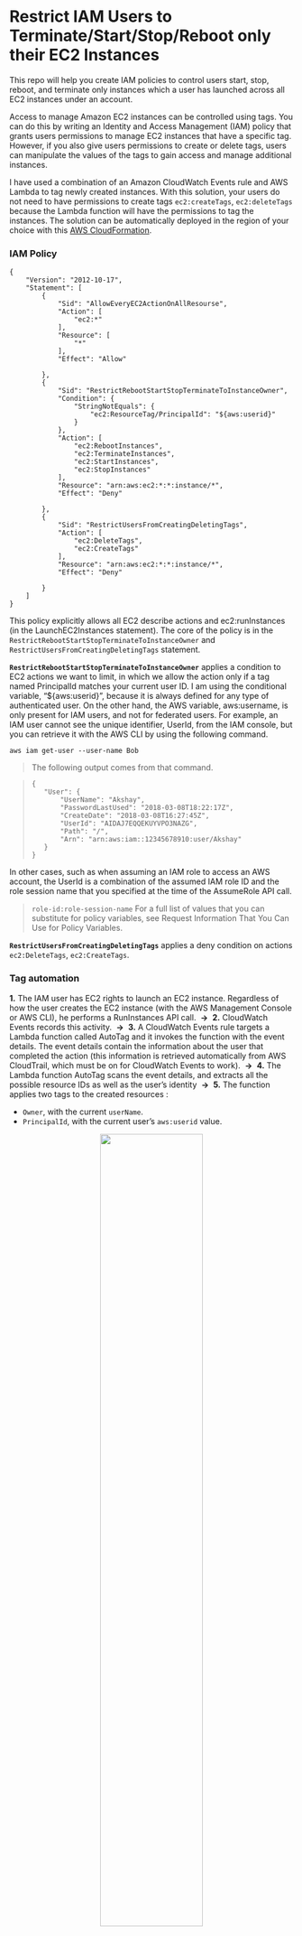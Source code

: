 # Restrict IAM Users to Terminate/Start/Stop/Reboot only their EC2 Instances
This repo will help you create IAM policies to control users start, stop, reboot, and terminate only instances which a user has launched across all EC2 instances under an account.

Access to manage Amazon EC2 instances can be controlled using tags. You can do this by writing an Identity and Access Management (IAM) policy that grants users permissions to manage EC2 instances that have a specific tag. However, if you also give users permissions to create or delete tags, users can manipulate the values of the tags to gain access and manage additional instances.

I have used a combination of an Amazon CloudWatch Events rule and AWS Lambda to tag newly created instances. With this solution, your users do not need to have permissions to create tags ```ec2:createTags```, ```ec2:deleteTags``` because the Lambda function will have the permissions to tag the instances. The solution can be automatically deployed in the region of your choice with this [AWS CloudFormation][main_scr].

### IAM Policy
```
{
    "Version": "2012-10-17",
    "Statement": [
        {
            "Sid": "AllowEveryEC2ActionOnAllResourse",
            "Action": [
                "ec2:*"
            ],
            "Resource": [
                "*"
            ],
            "Effect": "Allow"
            
        },
        {
            "Sid": "RestrictRebootStartStopTerminateToInstanceOwner",
            "Condition": {
                "StringNotEquals": {
                    "ec2:ResourceTag/PrincipalId": "${aws:userid}"
                }
            },
            "Action": [
                "ec2:RebootInstances",
                "ec2:TerminateInstances",
                "ec2:StartInstances",
                "ec2:StopInstances"
            ],
            "Resource": "arn:aws:ec2:*:*:instance/*",
            "Effect": "Deny"
            
        },
        {
            "Sid": "RestrictUsersFromCreatingDeletingTags",
            "Action": [
                "ec2:DeleteTags",
                "ec2:CreateTags"
            ],
            "Resource": "arn:aws:ec2:*:*:instance/*",
            "Effect": "Deny"
            
        }
    ]
}
```

This policy explicitly allows all EC2 describe actions and ec2:runInstances (in the LaunchEC2Instances statement). The core of the policy is in the ```RestrictRebootStartStopTerminateToInstanceOwner``` and  ```RestrictUsersFromCreatingDeletingTags``` statement. 

**```RestrictRebootStartStopTerminateToInstanceOwner```** applies a condition to EC2 actions we want to limit, in which we allow the action only if a tag named PrincipalId matches your current user ID. I am using the conditional variable, “${aws:userid}”, because it is always defined for any type of authenticated user. On the other hand, the AWS variable, aws:username, is only present for IAM users, and not for federated users.
For example, an IAM user cannot see the unique identifier, UserId, from the IAM console, but you can retrieve it with the AWS CLI by using the following command.

```aws iam get-user --user-name Bob```

>The following output comes from that command.

>```
>{
>    "User": {
>        "UserName": "Akshay",
>        "PasswordLastUsed": "2018-03-08T18:22:17Z",
>        "CreateDate": "2018-03-08T16:27:45Z",
>        "UserId": "AIDAJ7EQQEKUYVPO3NAZG",
>        "Path": "/",
>        "Arn": "arn:aws:iam::12345678910:user/Akshay"
>    }
>}
>```

In other cases, such as when assuming an IAM role to access an AWS account, the UserId is a combination of the assumed IAM role ID and the role session name that you specified at the time of the AssumeRole API call.

> ```role-id:role-session-name```
For a full list of values that you can substitute for policy variables, see Request Information That You Can Use for Policy Variables.

**```RestrictUsersFromCreatingDeletingTags```** applies a deny condition on actions ```ec2:DeleteTags```, ```ec2:CreateTags```.

### Tag automation
**1.** The IAM user has EC2 rights to launch an EC2 instance. Regardless of how the user creates the EC2 instance (with the AWS Management Console or AWS CLI), he performs a RunInstances API call.     **->**     **2.** CloudWatch Events records this activity.     **->**     **3.** A CloudWatch Events rule targets a Lambda function called AutoTag and it invokes the function with the event details. The event details contain the information about the user that completed the action (this information is retrieved automatically from AWS CloudTrail, which must be on for CloudWatch Events to work).     **->**     **4.** The Lambda function AutoTag scans the event details, and extracts all the possible resource IDs as well as the user’s identity     **->**     **5.** The function applies two tags to the created resources :

- ```Owner```, with the current ```userName```.
- ```PrincipalId```, with the current user’s ```aws:userid``` value.


<p align="center">
  <img width="60%" src="https://github.com/AkshaySiwal/Restrict_iam_users_to_terminate_only_their_ec2_instances/blob/master/images/AutoTag_steps.png">
</p>

### CloudFormation automation
This [CloudFormation template][main_scr] creates a Lambda function, and CloudWatch Events trigger that function in the region you choose. Lambda permissions to describe and tag EC2 resources are obtained from an IAM role the template creates along with the function. The template also creates an IAM group into which you can place your user to enforce the behavior described in this blog post. The template also creates a customer managed policy so that you can easily apply it to other IAM entities, such as IAM roles or other existing IAM groups.

>**Note** : Currently, CloudWatch Events is available in [six regions][cloudwatch], and Lambda is available in [five regions][lambda]. Keep in mind that you can only use this post’s solution in regions where both CloudWatch Events and Lambda are available. As these services grow, you will be able to launch the same template in other regions as well.


<p align="center">
  <img width="60%" src="https://github.com/AkshaySiwal/Restrict_iam_users_to_terminate_only_their_ec2_instances/blob/master/images/Akshay_Cloud_Formation_v01-designer.png">
</p>

### Test IAM Policy
After creating a stack with this [CloudFormation template][main_scr] a new IAM Group **```IAM_Group_To_Manage_EC2_Instances_v01```**  will get created with required policies, make users part of this group and create an EC2 instance with one such user to test it.

Now go to EC2 Dashboard and click on show/hide column icon.
<p align="center">
  <img width="60%" src="https://github.com/AkshaySiwal/Restrict_iam_users_to_terminate_only_their_ec2_instances/blob/master/images/add_more_headers.png">
</p>

After clicking on show/hide column icon you will see two new tags **```Owner```** and **```PrincipalId```**, check both of these tags.
<p align="center">
  <img width="60%" src="https://github.com/AkshaySiwal/Restrict_iam_users_to_terminate_only_their_ec2_instances/blob/master/images/see_new_headers.png">
</p>

<p align="center">
  <img width="60%" src="https://github.com/AkshaySiwal/Restrict_iam_users_to_terminate_only_their_ec2_instances/blob/master/images/after_check_new_headers.png">
</p>

Now you will get to see ```Owner``` and ```PrincipalId``` columns with there respective values under EC2 Dashboard.
<p align="center">
  <img width="60%" src="https://github.com/AkshaySiwal/Restrict_iam_users_to_terminate_only_their_ec2_instances/blob/master/images/ins_with_new_headers.png">
</p>

And if you try to Stop/Start/Reboot/Terminate any EC2 Instance which does not belong to you, you will get an error saying **```You are not authorized to perform this operation.```**

<p align="center">
  <img width="60%" src="https://github.com/AkshaySiwal/Restrict_iam_users_to_terminate_only_their_ec2_instances/blob/master/images/error.png">
</p>

<br><br>
<br><br>

## References
- [References 1][r1]
- [References 2][r2]
- [References 3][r3]
- [References 4][r4]
- [References 5][r5]



## Getting Help

For any help feel free to contact me on [LinkedIn][linkedin-url] or [Facebook][facebook-url].





[facebook-url]: https://www.facebook.com/akshay.siwal.5
[linkedin-url]: https://www.linkedin.com/in/akshay-siwal-4b08b916/
[main_scr]: https://raw.githubusercontent.com/AkshaySiwal/Restrict_iam_users_to_terminate_only_their_ec2_instances/master/CloudFormation_template/Akshay_Cloud_Formation_v01.json
[cloudwatch]:https://docs.aws.amazon.com/general/latest/gr/rande.html#cwe_region
[lambda]:https://docs.aws.amazon.com/general/latest/gr/rande.html#lambda_region
[r1]:https://aws.amazon.com/blogs/security/resource-level-permissions-for-ec2-controlling-management-access-on-specific-instances/
[r2]:https://aws.amazon.com/blogs/aws/resource-permissions-for-ec2-and-rds-resources/
[r3]:https://docs.aws.amazon.com/AWSEC2/latest/UserGuide/Using_Tags.html
[r4]:https://aws.amazon.com/blogs/security/how-to-automatically-tag-amazon-ec2-resources-in-response-to-api-events/
[r5]:https://docs.aws.amazon.com/IAM/latest/UserGuide/reference_policies_variables.html#policy-vars-infotouse
